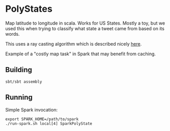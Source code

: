 # PolyStates
Map latitude to longitude in scala. Works for US States. Mostly a toy, but we used this when trying to classify what state a tweet came from based on its words.

This uses a ray casting algorithm which is described nicely [here](http://en.wikipedia.org/wiki/Point_in_polygon).

Example of a "costly map task" in Spark that may benefit from caching.

## Building

	sbt/sbt assembly

## Running

Simple Spark invocation:

	export SPARK_HOME=/path/to/spark
	./run-spark.sh local[4] SparkPolyState

